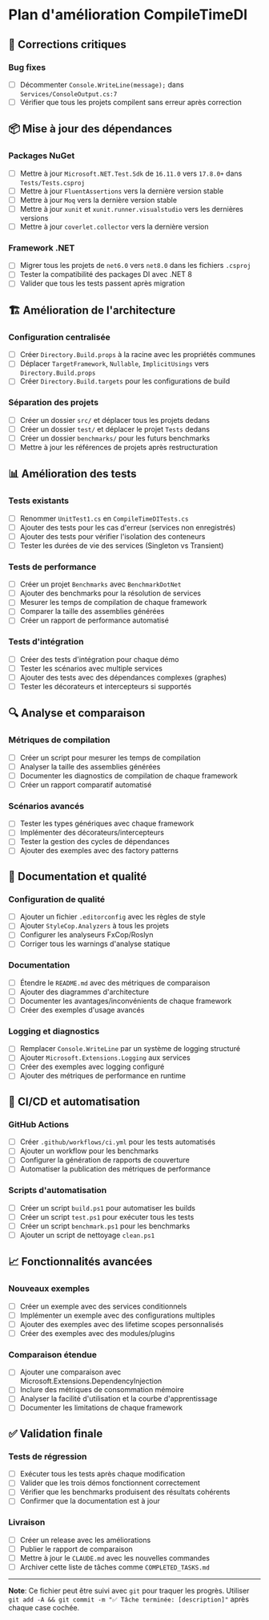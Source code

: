 # Plan d'amélioration CompileTimeDI

## 🔧 Corrections critiques

### Bug fixes
- [ ] Décommenter `Console.WriteLine(message);` dans `Services/ConsoleOutput.cs:7`
- [ ] Vérifier que tous les projets compilent sans erreur après correction

## 📦 Mise à jour des dépendances

### Packages NuGet
- [ ] Mettre à jour `Microsoft.NET.Test.Sdk` de `16.11.0` vers `17.8.0+` dans `Tests/Tests.csproj`
- [ ] Mettre à jour `FluentAssertions` vers la dernière version stable
- [ ] Mettre à jour `Moq` vers la dernière version stable
- [ ] Mettre à jour `xunit` et `xunit.runner.visualstudio` vers les dernières versions
- [ ] Mettre à jour `coverlet.collector` vers la dernière version

### Framework .NET
- [ ] Migrer tous les projets de `net6.0` vers `net8.0` dans les fichiers `.csproj`
- [ ] Tester la compatibilité des packages DI avec .NET 8
- [ ] Valider que tous les tests passent après migration

## 🏗️ Amélioration de l'architecture

### Configuration centralisée
- [ ] Créer `Directory.Build.props` à la racine avec les propriétés communes
- [ ] Déplacer `TargetFramework`, `Nullable`, `ImplicitUsings` vers `Directory.Build.props`
- [ ] Créer `Directory.Build.targets` pour les configurations de build

### Séparation des projets
- [ ] Créer un dossier `src/` et déplacer tous les projets dedans
- [ ] Créer un dossier `test/` et déplacer le projet `Tests` dedans
- [ ] Créer un dossier `benchmarks/` pour les futurs benchmarks
- [ ] Mettre à jour les références de projets après restructuration

## 📊 Amélioration des tests

### Tests existants
- [ ] Renommer `UnitTest1.cs` en `CompileTimeDITests.cs`
- [ ] Ajouter des tests pour les cas d'erreur (services non enregistrés)
- [ ] Ajouter des tests pour vérifier l'isolation des conteneurs
- [ ] Tester les durées de vie des services (Singleton vs Transient)

### Tests de performance
- [ ] Créer un projet `Benchmarks` avec `BenchmarkDotNet`
- [ ] Ajouter des benchmarks pour la résolution de services
- [ ] Mesurer les temps de compilation de chaque framework
- [ ] Comparer la taille des assemblies générées
- [ ] Créer un rapport de performance automatisé

### Tests d'intégration
- [ ] Créer des tests d'intégration pour chaque démo
- [ ] Tester les scénarios avec multiple services
- [ ] Ajouter des tests avec des dépendances complexes (graphes)
- [ ] Tester les décorateurs et intercepteurs si supportés

## 🔍 Analyse et comparaison

### Métriques de compilation
- [ ] Créer un script pour mesurer les temps de compilation
- [ ] Analyser la taille des assemblies générées
- [ ] Documenter les diagnostics de compilation de chaque framework
- [ ] Créer un rapport comparatif automatisé

### Scénarios avancés
- [ ] Tester les types génériques avec chaque framework
- [ ] Implémenter des décorateurs/intercepteurs
- [ ] Tester la gestion des cycles de dépendances
- [ ] Ajouter des exemples avec des factory patterns

## 📝 Documentation et qualité

### Configuration de qualité
- [ ] Ajouter un fichier `.editorconfig` avec les règles de style
- [ ] Ajouter `StyleCop.Analyzers` à tous les projets
- [ ] Configurer les analyseurs FxCop/Roslyn
- [ ] Corriger tous les warnings d'analyse statique

### Documentation
- [ ] Étendre le `README.md` avec des métriques de comparaison
- [ ] Ajouter des diagrammes d'architecture
- [ ] Documenter les avantages/inconvénients de chaque framework
- [ ] Créer des exemples d'usage avancés

### Logging et diagnostics
- [ ] Remplacer `Console.WriteLine` par un système de logging structuré
- [ ] Ajouter `Microsoft.Extensions.Logging` aux services
- [ ] Créer des exemples avec logging configuré
- [ ] Ajouter des métriques de performance en runtime

## 🚀 CI/CD et automatisation

### GitHub Actions
- [ ] Créer `.github/workflows/ci.yml` pour les tests automatisés
- [ ] Ajouter un workflow pour les benchmarks
- [ ] Configurer la génération de rapports de couverture
- [ ] Automatiser la publication des métriques de performance

### Scripts d'automatisation
- [ ] Créer un script `build.ps1` pour automatiser les builds
- [ ] Créer un script `test.ps1` pour exécuter tous les tests
- [ ] Créer un script `benchmark.ps1` pour les benchmarks
- [ ] Ajouter un script de nettoyage `clean.ps1`

## 📈 Fonctionnalités avancées

### Nouveaux exemples
- [ ] Créer un exemple avec des services conditionnels
- [ ] Implémenter un exemple avec des configurations multiples
- [ ] Ajouter des exemples avec des lifetime scopes personnalisés
- [ ] Créer des exemples avec des modules/plugins

### Comparaison étendue
- [ ] Ajouter une comparaison avec Microsoft.Extensions.DependencyInjection
- [ ] Inclure des métriques de consommation mémoire
- [ ] Analyser la facilité d'utilisation et la courbe d'apprentissage
- [ ] Documenter les limitations de chaque framework

## ✅ Validation finale

### Tests de régression
- [ ] Exécuter tous les tests après chaque modification
- [ ] Valider que les trois démos fonctionnent correctement
- [ ] Vérifier que les benchmarks produisent des résultats cohérents
- [ ] Confirmer que la documentation est à jour

### Livraison
- [ ] Créer un release avec les améliorations
- [ ] Publier le rapport de comparaison
- [ ] Mettre à jour le `CLAUDE.md` avec les nouvelles commandes
- [ ] Archiver cette liste de tâches comme `COMPLETED_TASKS.md`

---

**Note**: Ce fichier peut être suivi avec `git` pour traquer les progrès. Utiliser `git add -A && git commit -m "✅ Tâche terminée: [description]"` après chaque case cochée.